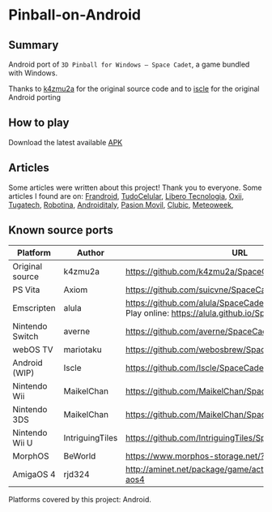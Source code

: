 <!-- markdownlint-disable-file MD033 -->

# Pinball-on-Android

## Summary

Android port of `3D Pinball for Windows – Space Cadet`, a game bundled with Windows.

Thanks to [k4zmu2a](https://github.com/k4zmu2a) for the original source code and to [iscle](https://github.com/Iscle) for the original Android porting

## How to play

Download the latest available [APK](https://github.com/fexed/Pinball-on-Android/releases)

## Articles

Some articles were written about this project! Thank you to everyone. Some articles I found are on: [Frandroid](https://www.frandroid.com/android/applications/1384165_un-developpeur-ressuscite-le-pinball-3d-de-windows-sur-android-voici-comment-y-jouer), [TudoCelular](https://www.tudocelular.com/android/noticias/n192126/windows-xp-jogo-classico-pinball-3d-android.html), [Libero Tecnologia](https://tecnologia.libero.it/uno-studente-italiano-ha-portato-il-flipper-di-windows-su-android-58522), [Oxii](https://www.oxii.vn/tech/tua-game-huyen-thoai-tren-windows-pinball-3d-da-co-phien-ban-tren-android-39480.html), [Tugatech](https://tugatech.com.pt/t46867-space-cadet-do-windows-agora-chega-tambem-ao-android), [Robotina](https://www.robotina.us/entretenimiento/El-Pinball-tiene-una-version-disponible-para-celulares-Android-20220701-0004.html), [Androiditaly](https://www.androiditaly.com/2022/07/02/3d-pinball-space-cadet-arriva-su-android-grazie-ad-un-progetto-amatoriale-tutto-italiano/), [Pasion Movil](https://www.pasionmovil.com/videojuegos-2/3d-pinball-el-clasico-juego-de-windows-xp-llega-a-dispositivos-android/), [Clubic](https://www.clubic.com/pro/entreprises/microsoft/actualite-429654-vous-en-reviez-et-ils-l-ont-fait-3d-pinball-de-windows-obtient-un-portage-sur-android.html), [Meteoweek](https://tech.meteoweek.com/2022/07/10/3d-pinball-non-e-piu-unesclusiva-windows-space-cadet-sara-anche-per-android-grazie-ad-uno-studente/), 

## Known source ports

| Platform           | Author          | URL                                                                                                        |
| ------------------ | --------------- | ---------------------------------------------------------------------------------------------------------- |
| Original source    | k4zmu2a         |<https://github.com/k4zmu2a/SpaceCadetPinball>                                                              |
| PS Vita            | Axiom           | <https://github.com/suicvne/SpaceCadetPinball_Vita>                                                        |
| Emscripten         | alula           | <https://github.com/alula/SpaceCadetPinball> <br> Play online: <https://alula.github.io/SpaceCadetPinball> |
| Nintendo Switch    | averne          | <https://github.com/averne/SpaceCadetPinball-NX>                                                           |
| webOS TV           | mariotaku       | <https://github.com/webosbrew/SpaceCadetPinball>                                                           |
| Android (WIP)      | Iscle           | https://github.com/Iscle/SpaceCadetPinball                                                                 |
| Nintendo Wii       | MaikelChan      | https://github.com/MaikelChan/SpaceCadetPinball                                                            |
| Nintendo 3DS       | MaikelChan      | https://github.com/MaikelChan/SpaceCadetPinball/tree/3ds                                                   |
| Nintendo Wii U     | IntriguingTiles | https://github.com/IntriguingTiles/SpaceCadetPinball-WiiU                                                  |
| MorphOS            | BeWorld         | https://www.morphos-storage.net/?id=1688897                                                                |
| AmigaOS 4          | rjd324          | http://aminet.net/package/game/actio/spacecadetpinball-aos4                                                |

Platforms covered by this project: Android.
